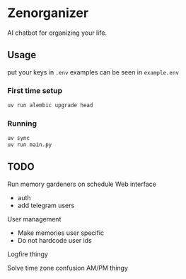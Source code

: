 # Zenorganizer

AI chatbot for organizing your life.

## Usage

put your keys in `.env`
examples can be seen in `example.env`

### First time setup

```bash
uv run alembic upgrade head
```

### Running

```bash
uv sync
uv run main.py
```

## TODO

Run memory gardeners on schedule
Web interface
- auth
- add telegram users

User management
- Make memories user specific
- Do not hardcode user ids

Logfire thingy

Solve time zone confusion
AM/PM thingy

